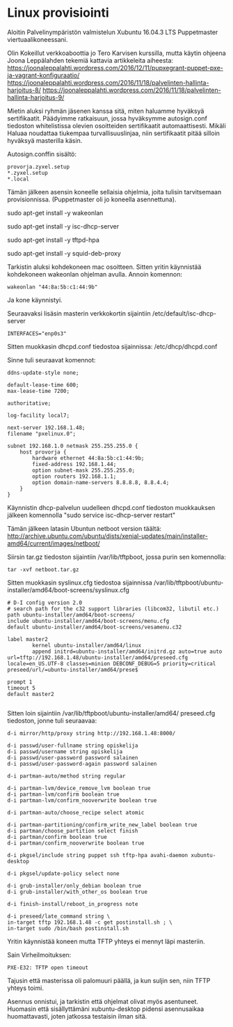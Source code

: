 # Linux provisiointi
Aloitin Palvelinympäristön valmistelun Xubuntu 16.04.3 LTS Puppetmaster viertuaalikoneessani.

Olin Kokeillut verkkoaboottia jo Tero Karvisen kurssilla, mutta käytin ohjeena Joona Leppälahden tekemiä kattavia artikkeleita aiheesta: 
https://joonaleppalahti.wordpress.com/2016/12/11/pupxegrant-puppet-pxe-ja-vagrant-konfiguraatio/ https://joonaleppalahti.wordpress.com/2016/11/18/palvelinten-hallinta-harjoitus-8/
https://joonaleppalahti.wordpress.com/2016/11/18/palvelinten-hallinta-harjoitus-9/

Mietin aluksi ryhmän jäsenen kanssa sitä, miten haluamme hyväksyä sertifikaatit. Päädyimme ratkaisuun, jossa hyväksymme autosign.conf tiedoston whitelistissa olevien osoitteiden sertifikaatit automaattisesti. Mikäli Haluaa noudattaa tiukempaa turvallisuuslinjaa, niin sertifikaatit pitää silloin hyväksyä masterilla käsin.

Autosign.conffin sisältö:

```
provorja.zyxel.setup
*.zyxel.setup
*.local
```

Tämän jälkeen asensin koneelle sellaisia ohjelmia, joita tulisin tarvitsemaan provisionnissa. (Puppetmaster oli jo koneella asennettuna).

sudo apt-get install -y wakeonlan

sudo apt-get install -y isc-dhcp-server

sudo apt-get install -y tftpd-hpa

sudo apt-get install -y squid-deb-proxy

Tarkistin aluksi kohdekoneen mac osoitteen. Sitten yritin käynnistää kohdekoneen wakeonlan ohjelman avulla. Annoin komennon:

`wakeonlan "44:8a:5b:c1:44:9b"`

Ja kone käynnistyi. 

Seuraavaksi lisäsin masterin verkkokortin sijaintiin /etc/default/isc-dhcp-server

`INTERFACES="enp0s3"`

Sitten muokkasin dhcpd.conf tiedostoa sijainnissa: /etc/dhcp/dhcpd.conf

Sinne tuli seuraavat komennot:
```
ddns-update-style none;

default-lease-time 600;
max-lease-time 7200;

authoritative;

log-facility local7;

next-server 192.168.1.48;
filename "pxelinux.0";

subnet 192.168.1.0 netmask 255.255.255.0 {
	host provorja {
		hardware ethernet 44:8a:5b:c1:44:9b;
		fixed-address 192.168.1.44;
		option subnet-mask 255.255.255.0;
		option routers 192.168.1.1;
		option domain-name-servers 8.8.8.8, 8.8.4.4;
	}
}

```

Käynnistin dhcp-palvelun uudelleen dhcpd.conf tiedoston muokkauksen jälkeen komennolla "sudo service isc-dhcp-server restart"

Tämän jälkeen latasin Ubuntun netboot version täältä: http://archive.ubuntu.com/ubuntu/dists/xenial-updates/main/installer-amd64/current/images/netboot/ 

Siirsin tar.gz tiedoston sijaintiin /var/lib/tftpboot, jossa purin sen komennolla: 

`tar -xvf netboot.tar.gz`

Sitten muokkasin syslinux.cfg tiedostoa sijainnissa /var/lib/tftpboot/ubuntu-installer/amd64/boot-screens/syslinux.cfg

```
# D-I config version 2.0
# search path for the c32 support libraries (libcom32, libutil etc.)
path ubuntu-installer/amd64/boot-screens/
include ubuntu-installer/amd64/boot-screens/menu.cfg
default ubuntu-installer/amd64/boot-screens/vesamenu.c32

label master2 
        kernel ubuntu-installer/amd64/linux
        append initrd=ubuntu-installer/amd64/initrd.gz auto=true auto url=tftp://192.168.1.48/ubuntu-installer/amd64/preseed.cfg locale=en_US.UTF-8 classes=minion DEBCONF_DEBUG=5 priority=critical preseed/url/=ubuntu-installer/amd64/prese$

prompt 1
timeout 5
default master2 
 
```
Sitten loin sijaintiin /var/lib/tftpboot/ubuntu-installer/amd64/ preseed.cfg tiedoston, jonne tuli seuraavaa:

```
d-i mirror/http/proxy string http://192.168.1.48:8000/

d-i passwd/user-fullname string opiskelija
d-i passwd/username string opiskelija
d-i passwd/user-password password salainen
d-i passwd/user-password-again password salainen

d-i partman-auto/method string regular

d-i partman-lvm/device_remove_lvm boolean true
d-i partman-lvm/confirm boolean true
d-i partman-lvm/confirm_nooverwrite boolean true

d-i partman-auto/choose_recipe select atomic

d-i partman-partitioning/confirm_write_new_label boolean true
d-i partman/choose_partition select finish
d-i partman/confirm boolean true
d-i partman/confirm_nooverwrite boolean true

d-i pkgsel/include string puppet ssh tftp-hpa avahi-daemon xubuntu-desktop

d-i pkgsel/update-policy select none

d-i grub-installer/only_debian boolean true
d-i grub-installer/with_other_os boolean true

d-i finish-install/reboot_in_progress note

d-i preseed/late_command string \
in-target tftp 192.168.1.48 -c get postinstall.sh ; \
in-target sudo /bin/bash postinstall.sh
```

Yritin käynnistää koneen mutta TFTP yhteys ei mennyt läpi masteriin.

Sain Virheilmoituksen: 

`PXE-E32: TFTP open timeout`

Tajusin että masterissa oli palomuuri päällä, ja kun suljin sen, niin TFTP yhteys toimi.

Asennus onnistui, ja tarkistin että ohjelmat olivat myös asentuneet. Huomasin että sisällyttämäni xubuntu-desktop pidensi asennusaikaa huomattavasti, joten jatkossa testaisin ilman sitä.
